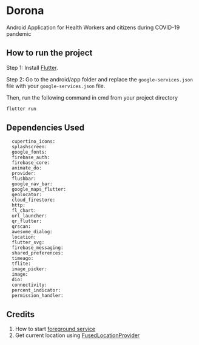 # Dorona

Android Application for Health Workers and citizens during COVID-19 pandemic

## How to run the project
Step 1: Install [Flutter](https://flutter.dev/docs/get-started/install).
 
Step 2: Go to the android/app folder and replace the `google-services.json` file with your `google-services.json` file.

Then, run the following command in cmd from your project directory

```bash
flutter run
```

## Dependencies Used

```
  cupertino_icons: 
  splashscreen: 
  google_fonts: 
  firebase_auth: 
  firebase_core:
  animate_do: 
  provider: 
  flushbar:
  google_nav_bar: 
  google_maps_flutter: 
  geolocator: 
  cloud_firestore: 
  http: 
  fl_chart: 
  url_launcher:
  qr_flutter: 
  qrscan: 
  awesome_dialog: 
  location: 
  flutter_svg: 
  firebase_messaging: 
  shared_preferences: 
  timeago: 
  tflite: 
  image_picker: 
  image: 
  dio:
  connectivity:
  percent_indicator:
  permission_handler:
```

## Credits
1. How to start [foreground service](https://codinginflow.com/tutorials/android/foreground-service)
2. Get current location using [FusedLocationProvider](https://www.youtube.com/watch?v=4_RK_5bCoOY)
